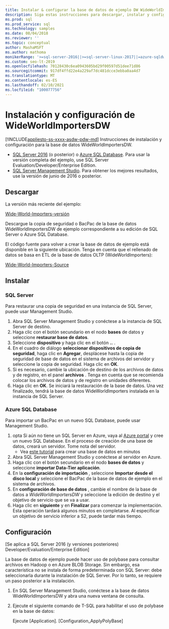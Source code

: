 ```yaml
---
title: Instalar & configurar la base de datos de ejemplo DW WideWorldImporters
description: Siga estas instrucciones para descargar, instalar y configurar la base de datos de ejemplo WideWorldImportersDW con SQL Server Management Studio.
ms.prod: sql
ms.prod_service: sql
ms.technology: samples
ms.date: 08/04/2018
ms.reviewer: ''
ms.topic: conceptual
author: MashaMSFT
ms.author: mathoma
monikerRange: '>=sql-server-2016||>=sql-server-linux-2017||=azure-sqldw-latest||>=aps-pdw-2016||=azuresqldb-mi-current'
ms.custom: seo-lt-2019
ms.openlocfilehash: 70128430c6ea0943605bd29f00597d51dee71d86
ms.sourcegitcommit: 917df4ffd22e4a229af7dc481dcce3ebba0aa4d7
ms.translationtype: MT
ms.contentlocale: es-ES
ms.lasthandoff: 02/10/2021
ms.locfileid: "100077756"
---
```

# <a name="wideworldimportersdw-installation-and-configuration"></a>Instalación y configuración de WideWorldImportersDW
[!INCLUDE[appliesto-ss-xxxx-asdw-pdw-md](../includes/appliesto-ss-xxxx-asdw-pdw-md.md)]
Instrucciones de instalación y configuración para la base de datos WideWorldImportersDW.

- [SQL Server 2016](https://www.microsoft.com/evalcenter/evaluate-sql-server-2016) (o posterior) o [Azure SQL Database](https://azure.microsoft.com/services/sql-database/). Para usar la versión completa del ejemplo, use SQL Server Evaluation/Developer/Enterprise Edition.
- [SQL Server Management Studio](../ssms/download-sql-server-management-studio-ssms.md). Para obtener los mejores resultados, use la versión de junio de 2016 o posterior.

## <a name="download"></a>Descargar

La versión más reciente del ejemplo:

[Wide-World-Importers-versión](https://go.microsoft.com/fwlink/?LinkID=800630)

Descargue la copia de seguridad o BacPac de la base de datos WideWorldImportersDW de ejemplo correspondiente a su edición de SQL Server o Azure SQL Database.

El código fuente para volver a crear la base de datos de ejemplo está disponible en la siguiente ubicación. Tenga en cuenta que el rellenado de datos se basa en ETL de la base de datos OLTP (WideWorldImporters):

[Wide-World-Importers-Source](https://github.com/Microsoft/sql-server-samples/tree/master/samples/databases/wide-world-importers/sample-scripts)

## <a name="install"></a>Instalar


### <a name="sql-server"></a>SQL Server

Para restaurar una copia de seguridad en una instancia de SQL Server, puede usar Management Studio.

1. Abra SQL Server Management Studio y conéctese a la instancia de SQL Server de destino.
2. Haga clic con el botón secundario en el nodo **bases** de datos y seleccione **restaurar base de datos**.
3. Seleccione **dispositivo** y haga clic en el botón **..** .
4. En el cuadro de diálogo **seleccionar dispositivos de copia de seguridad**, haga clic en **Agregar**, desplácese hasta la copia de seguridad de base de datos en el sistema de archivos del servidor y seleccione la copia de seguridad. Haga clic en **OK**.
5. Si es necesario, cambie la ubicación de destino de los archivos de datos y de registro, en el panel **archivos** . Tenga en cuenta que se recomienda colocar los archivos de datos y de registro en unidades diferentes.
6. Haga clic en **OK**. Se iniciará la restauración de la base de datos. Una vez finalizado, tendrá la base de datos WideWorldImporters instalada en la instancia de SQL Server.

### <a name="azure-sql-database"></a>Azure SQL Database

Para importar un BacPac en un nuevo SQL Database, puede usar Management Studio.

1. opta Si aún no tiene un SQL Server en Azure, vaya al [Azure portal](https://portal.azure.com/) y cree un nuevo SQL Database. En el proceso de creación de una base de datos, creará un servidor. Tome nota del servidor.
   - Vea [este tutorial](/azure/azure-sql/database/single-database-create-quickstart) para crear una base de datos en minutos
2. Abra SQL Server Management Studio y conéctese al servidor en Azure.
3. Haga clic con el botón secundario en el nodo **bases de datos** y seleccione **importar Data-Tier aplicación**.
4. En la **configuración de importación** , seleccione **Importar desde el disco local** y seleccione el BacPac de la base de datos de ejemplo en el sistema de archivos.
5. En **configuración de base de datos** , cambie el nombre de la base de datos a *WideWorldImportersDW* y seleccione la edición de destino y el objetivo de servicio que se va a usar.
6. Haga clic en **siguiente** y en **Finalizar** para comenzar la implementación. Esta operación tardará algunos minutos en completarse. Al especificar un objetivo de servicio inferior a S2, puede tardar más tiempo.

## <a name="configuration"></a>Configuración

[Se aplica a SQL Server 2016 (y versiones posteriores) Developer/Evaluation/Enterprise Edition]

La base de datos de ejemplo puede hacer uso de polybase para consultar archivos en Hadoop o en Azure BLOB Storage. Sin embargo, esa característica no se instala de forma predeterminada con SQL Server: debe seleccionarla durante la instalación de SQL Server. Por lo tanto, se requiere un paso posterior a la instalación.

1. En SQL Server Management Studio, conéctese a la base de datos WideWorldImportersDW y abra una nueva ventana de consulta.
2. Ejecute el siguiente comando de T-SQL para habilitar el uso de polybase en la base de datos:

   Ejecute [Application]. [Configuration_ApplyPolyBase]